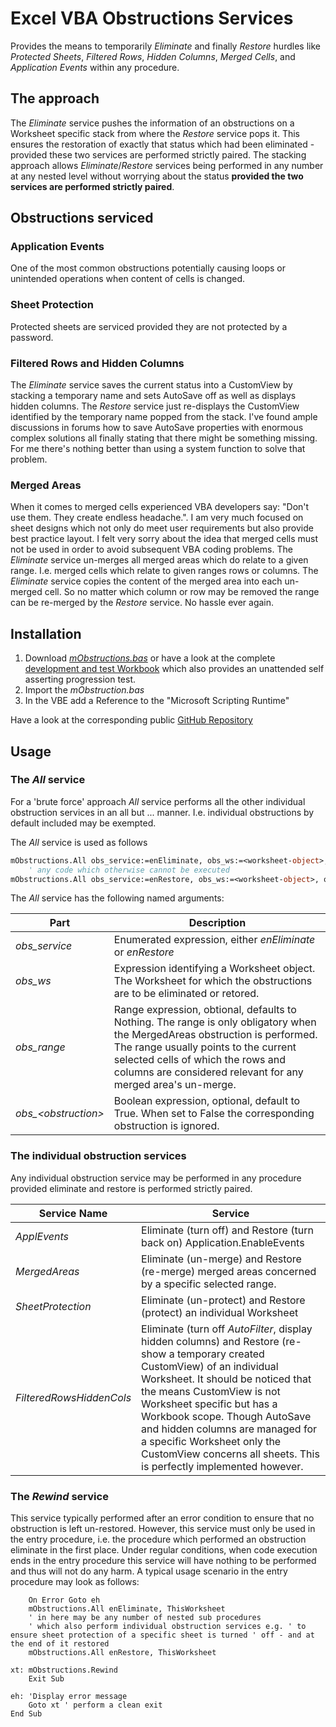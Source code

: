 # Excel VBA Obstructions Services
Provides the means to temporarily _Eliminate_ and finally _Restore_ hurdles like _Protected Sheets_, _Filtered Rows_, _Hidden Columns_, _Merged Cells_, and _Application Events_ within any procedure.

## The approach
The _Eliminate_ service pushes the information of an obstructions on a Worksheet specific stack from where the _Restore_ service pops it. This ensures the restoration of exactly that status which had been eliminated - provided these two services are performed strictly paired. The stacking approach allows _Eliminate_/_Restore_ services being performed in any number  at any nested level without worrying about the status **provided the two services are performed strictly paired**.

## Obstructions serviced
### Application Events
One of the most common obstructions potentially causing loops or unintended operations when content of cells is changed.

### Sheet Protection
Protected sheets are serviced provided they are not protected by a password.

### Filtered Rows and Hidden Columns
The _Eliminate_ service saves the current status into a CustomView by stacking a temporary name and sets AutoSave off as well as displays hidden columns. The _Restore_ service just re-displays the CustomView identified by the temporary name popped from the stack.
I've found ample discussions in forums how to save AutoSave properties with enormous complex solutions all finally stating that there might be something missing. For me there's nothing better than using a system function to solve that problem.

### Merged Areas
When it comes to merged cells experienced VBA developers say: "Don't use them. They create endless headache.". I am very much focused on sheet designs which not only do meet user requirements but also provide best practice layout. I felt very sorry about the idea that merged cells must not be used in order to avoid subsequent VBA coding problems.
The _Eliminate_ service un-merges all merged areas which do relate to a given range. I.e. merged cells which relate to given ranges rows or columns. The _Eliminate_ service copies the content of the merged area into each un-merged cell. So no matter which column or row may be removed the range can be re-merged by the _Restore_ service. No hassle ever again.

## Installation
1. Download [_mObstructions.bas_][1] or have a look at the complete [development and test Workbook][2] which also provides an unattended self asserting progression test.
2. Import the _mObstruction.bas_ 
3. In the VBE add a Reference to the "Microsoft Scripting Runtime"

Have a look at the corresponding public [GitHub Repository][2]

## Usage
### The _All_ service
For a 'brute force' approach _All_ service performs all the other individual obstruction services in an all but ... manner. I.e. individual obstructions by default included may be exempted.  

The _All_ service is used as follows
```vb
mObstructions.All obs_service:=enEliminate, obs_ws:=<worksheet-object>, obs_range:=<range-object>
    ' any code which otherwise cannot be executed 
mObstructions.All obs_service:=enRestore, obs_ws:=<worksheet-object>, obs_range:=<range-object>
```

The _All_ service has the following named arguments:

|    Part              | Description                    |
| -------------------- |------------------------------- |
| _obs\_service_          | Enumerated expression, either _enEliminate_ or _enRestore_ |
| _obs\_ws_               | Expression identifying a Worksheet object. The Worksheet for which the obstructions are to be eliminated or retored. |
| _obs\_range_            | Range expression, obtional, defaults to Nothing. The range is only obligatory when the MergedAreas obstruction is performed. The range usually points to the current selected cells of which the rows and columns are considered relevant for any merged area's un-merge. |
| _obs\_\<obstruction>_     | Boolean expression, optional, default to True. When set to False the corresponding obstruction is ignored. |

### The individual obstruction services
Any individual obstruction service may be performed in any procedure provided eliminate and restore is performed strictly paired.  

| Service Name             | Service |
|--------------------------|---------|
| _ApplEvents_             | Eliminate (turn off) and Restore (turn back on) Application.EnableEvents |
| _MergedAreas_            | Eliminate (un-merge) and Restore (re-merge) merged areas concerned by a specific selected range. |
| _SheetProtection_        | Eliminate (un-protect) and Restore (protect) an individual Worksheet |
| _FilteredRowsHiddenCols_ | Eliminate (turn off _AutoFilter_, display hidden columns) and Restore (re-show a temporary created CustomView) of an individual Worksheet. It should be noticed that the means CustomView is not Worksheet specific but has a Workbook scope. Though AutoSave and hidden columns are managed for a specific Worksheet only the CustomView concerns all sheets. This is perfectly implemented however. |

### The _Rewind_ service
This service typically performed after an error condition to ensure that no obstruction is left un-restored. However, this service must only be used in the entry procedure, i.e. the procedure which performed an obstruction eliminate  in the first place. Under regular conditions, when code execution ends in the entry procedure this service will have nothing to be performed and thus will not do any harm. A typical usage scenario in the entry procedure may look as follows:

```VB
    On Error Goto eh
    mObstructions.All enEliminate, ThisWorksheet
    ' in here may be any number of nested sub procedures
    ' which also perform individual obstruction services e.g. ' to ensure sheet protection of a specific sheet is turned ' off - and at the end of it restored 
    mObstructions.All enRestore, ThisWorksheet
    
xt: mObstructions.Rewind
    Exit Sub

eh: 'Display error message
    Goto xt ' perform a clean exit
End Sub
```

[1]:https://gitcdn.link/repo/warbe-maker/Common-Excel-VBA-Obstructions-Services/master/source/mObstructions.bas
[2]:https://gitcdn.link/repo/warbe-maker/Common-Excel-VBA-Obstructions-Services/Obstructions.xlsm
[3]:https://github.com/warbe-maker/Common-Excel-VBA-Obstructions-Services